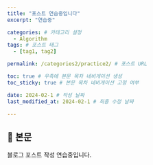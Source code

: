 ```yaml
---
title: "포스트 연습중입니다"
excerpt: "연습중"

categories: # 카테고리 설정
  - Algorithm
tags: # 포스트 태그
  - [tag1, tag2]

permalink: /categories2/practice2/ # 포스트 URL

toc: true # 우측에 본문 목차 네비게이션 생성
toc_sticky: true # 본문 목차 네비게이션 고정 여부

date: 2024-02-1 # 작성 날짜
last_modified_at: 2024-02-1 # 최종 수정 날짜

---
```


## 🦥 본문

블로그 포스트 작성 연습중입니다.

